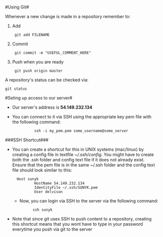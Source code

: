 #Using Git#

Whenever a new change is made in a repository remember to:

1. Add

        git add FILENAME

2. Commit

        git commit -m "USEFUL_COMMENT_HERE"

3. Push when you are ready

        git push origin master

A repository's status can be checked via:

    git status

#Seting up access to our server#

- Our server's address is **54.149.232.134**

- You can connect to it via SSH using the appropriate key pem file with the following command:

                ssh -i my_pem.pem some_username@some_server

###SSH Shortcut###

- You can create a shortcut for this in UNIX systems (mac/linux) by creating a config file in textfile *~/.ssh/config*. You might have to create both the .ssh folder and config text file if it does not already exist. Ensure that the pem file is in the same ~/.ssh folder and the config text file should look similar to this:

        Host sunyk
                HostName 54.149.232.134
                IdentityFile ~/.ssh/SUNYK.pem
                User delvison

    - Now, you can login via SSH to the server via the following command:

                ssh sunyk

- Note that since git uses SSH to push content to a repository, creating this shortcut means that you wont have to type in your password everytime you push via git to the server

